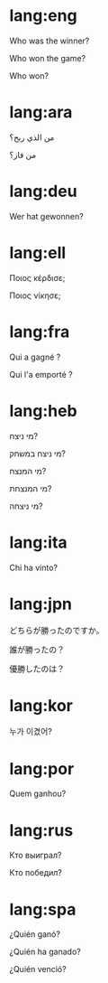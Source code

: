 # lang:eng

Who was the winner?

Who won the game?

Who won?

# lang:ara

من الذي ربح؟

من فاز؟

# lang:deu

Wer hat gewonnen?

# lang:ell

Ποιος κέρδισε;

Ποιος νίκησε;

# lang:fra

Qui a gagné ?

Qui l'a emporté ?

# lang:heb

מי ניצח?

מי ניצח במשחק?

מי המנצח?

מי המנצחת?

מי ניצחה?

# lang:ita

Chi ha vinto?

# lang:jpn

どちらが勝ったのですか。

誰が勝ったの？

優勝したのは？

# lang:kor

누가 이겼어?

# lang:por

Quem ganhou?

# lang:rus

Кто выиграл?

Кто победил?

# lang:spa

¿Quién ganó?

¿Quién ha ganado?

¿Quién venció?